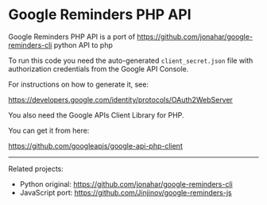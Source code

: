 # Google Reminders PHP API

Google Reminders PHP API is a port of https://github.com/jonahar/google-reminders-cli python API to php

To run this code you need the auto-generated `client_secret.json` file with authorization credentials from the Google API Console.

For instructions on how to generate it, see:

https://developers.google.com/identity/protocols/OAuth2WebServer

You also need the Google APIs Client Library for PHP.

You can get it from here:

https://github.com/googleapis/google-api-php-client

---

Related projects:
- Python original: https://github.com/jonahar/google-reminders-cli
- JavaScript port: https://github.com/Jinjinov/google-reminders-js